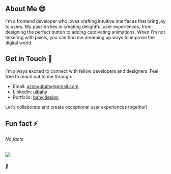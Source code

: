 <!-- ### Hello there 👋

[![spotify-github-profile](https://spotify-github-profile.vercel.app/api/view?uid=t6uu2woadoyj39b031ypv4l6a&cover_image=true&theme=default&bar_color=53b14f&bar_color_cover=false)](https://github.com/kittinan/spotify-github-profile) -->

## About Me 😄

I'm a frontend developer who loves crafting intuitive interfaces that bring joy to users. My passion lies in creating delightful user experiences, from designing the perfect button to adding captivating animations. When I'm not tinkering with pixels, you can find me dreaming up ways to improve the digital world.

## Get in Touch 🔭

I'm always excited to connect with fellow developers and designers. Feel free to reach out to me through:

- Email: [azzougbahy@gmail.com](mailto:azzougbahy@gmail.com)
- LinkedIn: [uibahy]([https://www.linkedin.com/in/bahyaz](https://www.linkedin.com/in/uibahy/))
- Portfolio: [bahy.design](https://www.bahy.design)

Let's collaborate and create exceptional user experiences together!

## Fun fact ⚡

###### No facts


![](https://tenor.com/view/kyle-kyle-rittenhouse-rittenhouse-kyle-chad-tie-straighten-gif-23766072.gif)


###### :cowboy_hat_face:

